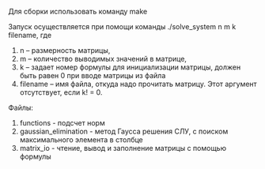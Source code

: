 Для сборки использовать команду make

Запуск осуществляется при помощи команды ./solve_system n m k filename, где
1. n – размерность матрицы,
2. m – количество выводимых значений в матрице,
3. k – задает номер формулы для инициализации матрицы, должен быть равен 0 при
вводе матрицы из файла
4. filename – имя файла, откуда надо прочитать матрицу. Этот аргумент отсутствует,
если k! = 0.

Файлы:
1. functions - подсчет норм
2. gaussian_elimination - метод Гаусса решения СЛУ, с поиском максимального элемента в столбце
3. matrix_io - чтение, вывод и заполнение матрицы с помощью формулы
